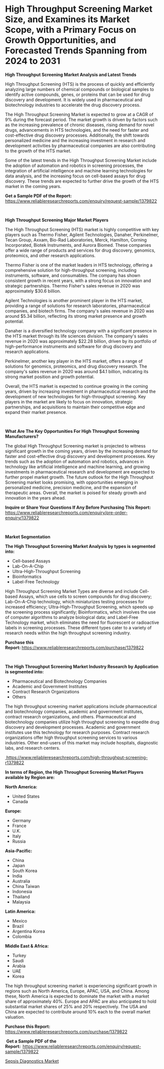 <p><h1>High Throughput Screening Market Size, and Examines its Market Scope, with a Primary Focus on Growth Opportunities, and Forecasted Trends Spanning from 2024 to 2031</h1></p><p><strong>High Throughput Screening Market Analysis and Latest Trends</strong></p>
<p><p>High Throughput Screening (HTS) is the process of quickly and efficiently analyzing large numbers of chemical compounds or biological samples to identify active compounds, genes, or proteins that can be used for drug discovery and development. It is widely used in pharmaceutical and biotechnology industries to accelerate the drug discovery process.</p><p>The High Throughput Screening Market is expected to grow at a CAGR of 9% during the forecast period. The market growth is driven by factors such as the increasing prevalence of chronic diseases, rising demand for novel drugs, advancements in HTS technologies, and the need for faster and cost-effective drug discovery processes. Additionally, the shift towards personalized medicine and the increasing investment in research and development activities by pharmaceutical companies are also contributing to the growth of the HTS market.</p><p>Some of the latest trends in the High Throughput Screening Market include the adoption of automation and robotics in screening processes, the integration of artificial intelligence and machine learning technologies for data analysis, and the increasing focus on cell-based assays for drug discovery. These trends are expected to further drive the growth of the HTS market in the coming years.</p></p>
<p><strong>Get a Sample PDF of the Report:&nbsp;</strong> <a href="https://www.reliableresearchreports.com/enquiry/request-sample/1379822">https://www.reliableresearchreports.com/enquiry/request-sample/1379822</a></p>
<p>&nbsp;</p>
<p><strong>High Throughput Screening Major Market Players</strong></p>
<p><p>The High Throughput Screening (HTS) market is highly competitive with key players such as Thermo Fisher, Agilent Technologies, Danaher, Perkinelmer, Tecan Group, Axxam, Bio-Rad Laboratories, Merck, Hamilton, Corning Incorporated, Biotek Instruments, and Aurora Biomed. These companies offer a wide range of products and services for drug discovery, genomics, proteomics, and other research applications.</p><p>Thermo Fisher is one of the market leaders in HTS technology, offering a comprehensive solution for high-throughput screening, including instruments, software, and consumables. The company has shown consistent growth in recent years, with a strong focus on innovation and strategic partnerships. Thermo Fisher's sales revenue in 2020 was approximately $30.6 billion.</p><p>Agilent Technologies is another prominent player in the HTS market, providing a range of solutions for research laboratories, pharmaceutical companies, and biotech firms. The company's sales revenue in 2020 was around $5.34 billion, reflecting its strong market presence and growth potential.</p><p>Danaher is a diversified technology company with a significant presence in the HTS market through its life sciences division. The company's sales revenue in 2020 was approximately $22.28 billion, driven by its portfolio of high-performance instruments and software for drug discovery and research applications.</p><p>Perkinelmer, another key player in the HTS market, offers a range of solutions for genomics, proteomics, and drug discovery research. The company's sales revenue in 2020 was around $4.1 billion, indicating its strong market position and growth potential.</p><p>Overall, the HTS market is expected to continue growing in the coming years, driven by increasing investment in pharmaceutical research and the development of new technologies for high-throughput screening. Key players in the market are likely to focus on innovation, strategic partnerships, and acquisitions to maintain their competitive edge and expand their market presence.</p></p>
<p>&nbsp;</p>
<p><strong>What Are The Key Opportunities For High Throughput Screening Manufacturers?</strong></p>
<p><p>The global High Throughput Screening market is projected to witness significant growth in the coming years, driven by the increasing demand for faster and cost-effective drug discovery and development processes. Key trends such as the adoption of automation and robotics, advances in technology like artificial intelligence and machine learning, and growing investments in pharmaceutical research and development are expected to further propel market growth. The future outlook for the High Throughput Screening market looks promising, with opportunities emerging in personalized medicine, precision medicine, and the expansion of therapeutic areas. Overall, the market is poised for steady growth and innovation in the years ahead.</p></p>
<p><strong>Inquire or Share Your Questions If Any Before Purchasing This Report:</strong> <a href="https://www.reliableresearchreports.com/enquiry/pre-order-enquiry/1379822">https://www.reliableresearchreports.com/enquiry/pre-order-enquiry/1379822</a></p>
<p>&nbsp;</p>
<p><strong>Market Segmentation</strong></p>
<p><strong>The High Throughput Screening Market Analysis by types is segmented into:</strong></p>
<p><ul><li>Cell-based Assays</li><li>Lab-On-A-Chip</li><li>Ultra-High-Throughput Screening</li><li>Bioinformatics</li><li>Label-Free Technology</li></ul></p>
<p><p>High Throughput Screening Market Types are diverse and include Cell-based Assays, which use cells to screen compounds for drug discovery; Lab-On-A-Chip technology, which miniaturizes testing processes for increased efficiency; Ultra-High-Throughput Screening, which speeds up the screening process significantly; Bioinformatics, which involves the use of computer algorithms to analyze biological data; and Label-Free Technology market, which eliminates the need for fluorescent or radioactive labels in screening processes. These different types cater to a variety of research needs within the high throughput screening industry.</p></p>
<p><strong>Purchase this Report:&nbsp;</strong><a href="https://www.reliableresearchreports.com/purchase/1379822">https://www.reliableresearchreports.com/purchase/1379822</a></p>
<p>&nbsp;</p>
<p><strong>The High Throughput Screening Market Industry Research by Application is segmented into:</strong></p>
<p><ul><li>Pharmaceutical and Biotechnology Companies</li><li>Academic and Government Institutes</li><li>Contract Research Organizations</li><li>Others</li></ul></p>
<p><p>The high throughput screening market applications include pharmaceutical and biotechnology companies, academic and government institutes, contract research organizations, and others. Pharmaceutical and biotechnology companies utilize high throughput screening to expedite drug discovery and development processes. Academic and government institutes use this technology for research purposes. Contract research organizations offer high throughput screening services to various industries. Other end-users of this market may include hospitals, diagnostic labs, and research centers.</p></p>
<p><a href="https://www.reliableresearchreports.com/high-throughput-screening-r1379822">&nbsp;https://www.reliableresearchreports.com/high-throughput-screening-r1379822</a></p>
<p><strong>In terms of Region, the High Throughput Screening Market Players available by Region are:</strong></p>
<p>
    <p> <strong> North America: </strong>
        <ul>
            <li>United States</li>
            <li>Canada</li>
        </ul>
        </p> 
    <p> <strong> Europe: </strong>
        <ul>
            <li>Germany</li>
            <li>France</li>
            <li>U.K.</li>
            <li>Italy</li>
            <li>Russia</li>
        </ul>
        </p> 
    <p> <strong> Asia-Pacific: </strong>
        <ul>
            <li>China</li>
            <li>Japan</li>
            <li>South Korea</li>
            <li>India</li>
            <li>Australia</li>
            <li>China Taiwan</li>
            <li>Indonesia</li>
            <li>Thailand</li>
            <li>Malaysia</li>
        </ul>
        </p> 
    <p> <strong> Latin America: </strong>
        <ul>
            <li>Mexico</li>
            <li>Brazil</li>
            <li>Argentina Korea</li>
            <li>Colombia</li>
        </ul>
        </p> 
    <p> <strong> Middle East & Africa: </strong>
        <ul>
            <li>Turkey</li>
            <li>Saudi</li>
            <li>Arabia</li>
            <li>UAE</li>
            <li>Korea</li>
        </ul>
    </p>
    </p>
<p><p>The high throughput screening market is experiencing significant growth in regions such as North America, Europe, APAC, USA, and China. Among these, North America is expected to dominate the market with a market share of approximately 40%. Europe and APAC are also anticipated to hold substantial market shares of 25% and 20% respectively. The USA and China are expected to contribute around 10% each to the overall market valuation.</p></p>
<p><strong>Purchase this Report: </strong><a href="https://www.reliableresearchreports.com/purchase/1379822">https://www.reliableresearchreports.com/purchase/1379822</a></p>
<p>&nbsp;<strong>Get a Sample PDF of the Report:&nbsp;&nbsp;</strong><a href="https://www.reliableresearchreports.com/enquiry/request-sample/1379822">https://www.reliableresearchreports.com/enquiry/request-sample/1379822</a></p>
<p><strong></strong></p>
<p><p><a href="https://github.com/hannahforsyth9786/Market-Research-Report-List-1/blob/main/sepsis-diagnostics-market.md">Sepsis Diagnostics Market</a></p></p>